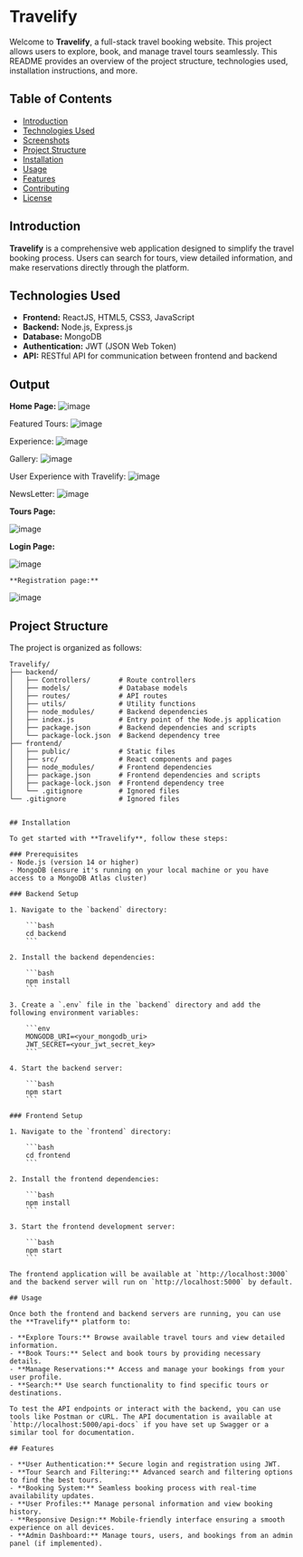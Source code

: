 # Travelify

Welcome to **Travelify**, a full-stack travel booking website. This project allows users to explore, book, and manage travel tours seamlessly. This README provides an overview of the project structure, technologies used, installation instructions, and more.

## Table of Contents
- [Introduction](#introduction)
- [Technologies Used](#technologies-used)
- [Screenshots](#screenshots)
- [Project Structure](#project-structure)
- [Installation](#installation)
- [Usage](#usage)
- [Features](#features)
- [Contributing](#contributing)
- [License](#license)

## Introduction
**Travelify** is a comprehensive web application designed to simplify the travel booking process. Users can search for tours, view detailed information, and make reservations directly through the platform.

## Technologies Used
- **Frontend:** ReactJS, HTML5, CSS3, JavaScript
- **Backend:** Node.js, Express.js
- **Database:** MongoDB
- **Authentication:** JWT (JSON Web Token)
- **API:** RESTful API for communication between frontend and backend
  
## Output

  **Home Page:**
  ![image](https://github.com/user-attachments/assets/65fc9a42-8ce0-4cc6-9ed7-0ffd843a436a)

  Featured Tours:
  ![image](https://github.com/user-attachments/assets/02393a3d-054c-4ab9-b083-b6d2def3cfac)

  Experience:
  ![image](https://github.com/user-attachments/assets/be7c4086-ccba-43aa-b15c-bfe96b0454e0)

  Gallery:
  ![image](https://github.com/user-attachments/assets/d9d78cb7-c681-404b-be2a-270389fce34b)

  User Experience with Travelify:
  ![image](https://github.com/user-attachments/assets/c9b39d31-2fee-4b6a-aa41-1f08473168c2)

  NewsLetter:
  ![image](https://github.com/user-attachments/assets/ad4b40c8-c3b0-45de-9ef6-7afb35ed3b49)

  **Tours Page:**

  ![image](https://github.com/user-attachments/assets/f1063c0e-af0a-49d1-89d4-ede86bf3a7d9)

  **Login Page:**

  ![image](https://github.com/user-attachments/assets/bdc303ea-9483-4a44-9087-b98da808dc6f)

    **Registration page:**

  ![image](https://github.com/user-attachments/assets/4267d048-dde4-42bb-be80-d62031b38191)

## Project Structure
The project is organized as follows:

```plaintext
Travelify/
├── backend/
│   ├── Controllers/       # Route controllers
│   ├── models/            # Database models
│   ├── routes/            # API routes
│   ├── utils/             # Utility functions
│   ├── node_modules/      # Backend dependencies
│   ├── index.js           # Entry point of the Node.js application
│   ├── package.json       # Backend dependencies and scripts
│   └── package-lock.json  # Backend dependency tree
├── frontend/
│   ├── public/            # Static files
│   ├── src/               # React components and pages
│   ├── node_modules/      # Frontend dependencies
│   ├── package.json       # Frontend dependencies and scripts
│   ├── package-lock.json  # Frontend dependency tree
│   └── .gitignore         # Ignored files
└── .gitignore             # Ignored files


## Installation

To get started with **Travelify**, follow these steps:

### Prerequisites
- Node.js (version 14 or higher)
- MongoDB (ensure it's running on your local machine or you have access to a MongoDB Atlas cluster)

### Backend Setup

1. Navigate to the `backend` directory:

    ```bash
    cd backend
    ```

2. Install the backend dependencies:

    ```bash
    npm install
    ```

3. Create a `.env` file in the `backend` directory and add the following environment variables:

    ```env
    MONGODB_URI=<your_mongodb_uri>
    JWT_SECRET=<your_jwt_secret_key>
    ```

4. Start the backend server:

    ```bash
    npm start
    ```

### Frontend Setup

1. Navigate to the `frontend` directory:

    ```bash
    cd frontend
    ```

2. Install the frontend dependencies:

    ```bash
    npm install
    ```

3. Start the frontend development server:

    ```bash
    npm start
    ```

The frontend application will be available at `http://localhost:3000` and the backend server will run on `http://localhost:5000` by default.

## Usage

Once both the frontend and backend servers are running, you can use the **Travelify** platform to:

- **Explore Tours:** Browse available travel tours and view detailed information.
- **Book Tours:** Select and book tours by providing necessary details.
- **Manage Reservations:** Access and manage your bookings from your user profile.
- **Search:** Use search functionality to find specific tours or destinations.

To test the API endpoints or interact with the backend, you can use tools like Postman or cURL. The API documentation is available at `http://localhost:5000/api-docs` if you have set up Swagger or a similar tool for documentation.

## Features

- **User Authentication:** Secure login and registration using JWT.
- **Tour Search and Filtering:** Advanced search and filtering options to find the best tours.
- **Booking System:** Seamless booking process with real-time availability updates.
- **User Profiles:** Manage personal information and view booking history.
- **Responsive Design:** Mobile-friendly interface ensuring a smooth experience on all devices.
- **Admin Dashboard:** Manage tours, users, and bookings from an admin panel (if implemented).



